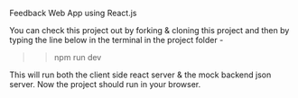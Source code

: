 Feedback Web App using React.js


You can check this project out by forking & cloning this project and then by typing the line below in the terminal in the project folder -
>> npm run dev

This will run both the client side react server & the mock backend json server. Now the project should run in your browser.
